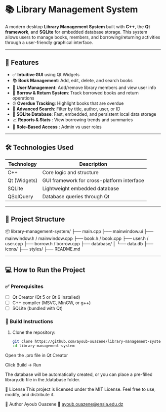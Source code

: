 # 📚 Library Management System

A modern desktop **Library Management System** built with **C++**, the **Qt framework**, and **SQLite** for embedded database storage. This system allows users to manage books, members, and borrowing/returning activities through a user-friendly graphical interface.

---

## 🚀 Features

- ✅ **Intuitive GUI** using Qt Widgets
- 📚 **Book Management**: Add, edit, delete, and search books
- 👤 **User Management**: Add/remove library members and view user info
- 🔄 **Borrow & Return System**: Track borrowed books and return operations
- ⏰ **Overdue Tracking**: Highlight books that are overdue
- 🔎 **Advanced Search**: Filter by title, author, user, or ID
- 💾 **SQLite Database**: Fast, embedded, and persistent local data storage
- 📈 **Reports & Stats** : View borrowing trends and summaries
- 🔐 **Role-Based Access** : Admin vs user roles

---

## 🛠️ Technologies Used

| Technology   | Description |
|--------------|-------------|
| C++          | Core logic and structure |
| Qt (Widgets) | GUI framework for cross-platform interface |
| SQLite       | Lightweight embedded database |
| QSqlQuery    | Database queries through Qt |
  
---

## 📁 Project Structure

📦 library-management-system/
├── main.cpp
├── mainwindow.ui
├── mainwindow.h / mainwindow.cpp
├── book.h / book.cpp
├── user.h / user.cpp
├── borrow.h / borrow.cpp
├── database/
│ └── data.db
├── icons/
├── styles/
├── README.md


---

## 💻 How to Run the Project

### ✅ Prerequisites

- [ ] Qt Creator (Qt 5 or Qt 6 installed)
- [ ] C++ compiler (MSVC, MinGW, or g++)
- [ ] SQLite (bundled with Qt)

### 🧪 Build Instructions

1. Clone the repository:
   ```bash
   git clone https://github.com/ayoub-ouazene/library-management-system.git
   cd library-management-system
Open the .pro file in Qt Creator

Click Build → Run

The database will be automatically created, or you can place a pre-filled library.db file in the /database folder.

📄 License
This project is licensed under the MIT License.
Feel free to use, modify, and distribute it.

👤 Author
Ayoub Ouazene
📧 ayoub.ouazene@ensia.edu.dz
